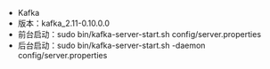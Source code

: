 - Kafka
- 版本：kafka_2.11-0.10.0.0
- 前台启动：sudo bin/kafka-server-start.sh config/server.properties
- 后台启动：sudo bin/kafka-server-start.sh -daemon config/server.properties